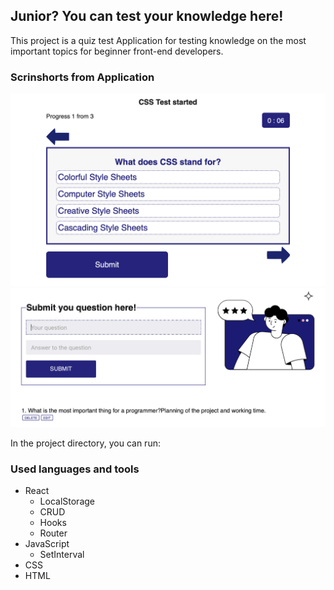 ## Junior? You can test your knowledge here!

This project is a quiz test Application for testing knowledge on the most important topics for beginner front-end developers.

### Scrinshorts from Application

![some](src/Assets/Images/scrin1.jpg)
![some](src/Assets/Images/scrin2.jpg)

In the project directory, you can run:

### Used languages and tools
* React
    * LocalStorage
    * CRUD
    * Hooks
    * Router
* JavaScript
    * SetInterval
* CSS
* HTML
<!-- _The page will reload when you make changes._\
__You may also see any lint errors in the console.__
### `npm test`
1111|2222|3333
:---|:--:|:---: -->
